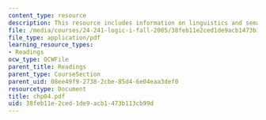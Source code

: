 ```yaml
---
content_type: resource
description: This resource includes information on linguistics and semantics.
file: /media/courses/24-241-logic-i-fall-2005/38feb11e2ced1de9acb1473b113cb99d_chp04.pdf
file_type: application/pdf
learning_resource_types:
- Readings
ocw_type: OCWFile
parent_title: Readings
parent_type: CourseSection
parent_uid: 08ee49f9-2738-2cbe-85d4-6e04eaa3def0
resourcetype: Document
title: chp04.pdf
uid: 38feb11e-2ced-1de9-acb1-473b113cb99d
---
```

